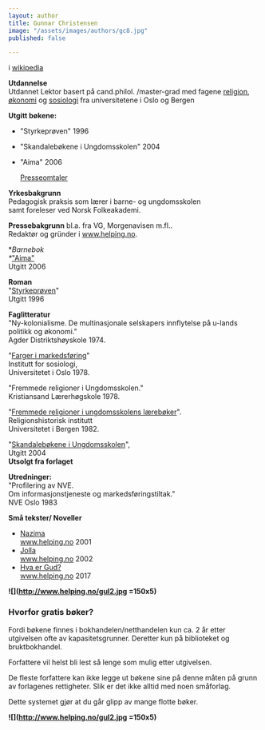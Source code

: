 ```yaml
---
layout: author
title: Gunnar Christensen
image: "/assets/images/authors/gc8.jpg"
published: false

---
```

i [wikipedia](https://no.wikipedia.org/wiki/Gunnar_Christensen_%28forfatter%29)

**Utdannelse**  
Utdannet Lektor basert på cand.philol. /master-grad med fagene [religion](http://www.helping.no/religioner.htm), [økonomi](http://www.helping.no/okonomi.htm) og [sosiologi](http://www.helping.no/farger.htm) fra universitetene i Oslo og Bergen

**Utgitt bøkene:**

* "Styrkeprøven" 1996
* "Skandalebøkene i Ungdomsskolen" 2004
* "Aima" 2006

  [Presseomtaler](http://www.helping.no/presse.htm)

**Yrkesbakgrunn**  
Pedagogisk praksis som lærer i barne- og ungdomsskolen  
samt foreleser ved Norsk Folkeakademi.

**Pressebakgrunn** bl.a. fra VG, Morgenavisen m.fl..  
Redaktør og gründer i www.helping.no.

\**Barnebok  
\**["Aima"](http://www.helping.no/aima.htm)  
Utgitt 2006

**Roman**  
"[Styrkeprøven](http://www.helping.no/presse.htm)"  
Utgitt 1996

**Faglitteratur**  
"Ny-kolonialisme. De multinasjonale selskapers innflytelse på u-lands politikk og økonomi."  
Agder Distriktshøyskole 1974.

"[Farger i markedsføring](http://www.helping.no/farger.htm)"  
Institutt for sosiologi,  
Universitetet i Oslo 1978.

"Fremmede religioner i Ungdomsskolen."  
Kristiansand Lærerhøgskole 1978.

"[Fremmede religioner i ungdomsskolens lærebøker](http://www.helping.no/religioner2.htm)".  
Religionshistorisk institutt  
Universitetet i Bergen 1982.

"[Skandalebøkene i Ungdomsskolen](http://www.helping.no/skandalebokene.htm)",  
Utgitt 2004  
**Utsolgt fra forlaget**

**Utredninger:**  
"Profilering av NVE.  
Om informasjonstjeneste og markedsføringstiltak."  
NVE Oslo 1983

**Små tekster/ Noveller**

* [Nazima](http://www.helping.no/nazima.htm)  
  www.helping.no 2001
* [Jolla](http://www.helping.no/jolla.htm)  
  www.helping.no 2002
* [Hva er Gud?  
  ](http://www.helping.no/gud.html) www.helping.no 2017

**![](http://www.helping.no/gul2.jpg =150x5)**

### Hvorfor gratis bøker?

Fordi bøkene finnes i bokhandelen/netthandelen kun ca. 2 år etter utgivelsen ofte av kapasitetsgrunner. Deretter kun på biblioteket og bruktbokhandel.

Forfattere vil helst bli lest så lenge som mulig etter utgivelsen.

De fleste forfattere kan ikke legge ut bøkene sine på denne måten på grunn av forlagenes rettigheter. Slik er det ikke alltid med noen småforlag.

Dette systemet gjør at du går glipp av mange flotte bøker.

**![](http://www.helping.no/gul2.jpg =150x5)**